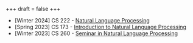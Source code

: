 +++
draft = false
+++
- [Winter 2024] CS 222 - [Natural Language Processing](https://sites.google.com/ucr.edu/cs222-nlp/home)
- [Spring 2023] CS 173 - [Introduction to Natural Language Processing](https://sites.google.com/ucr.edu/cs173-23s/home)
- [Winter 2023] CS 260 - [Seminar in Natural Language Processing](https://docs.google.com/document/u/6/d/e/2PACX-1vT1rVIFWtAToTp5UMRD4uPhtG_BmNiIx9il_EowvNsBROqwoaMaLk7tCtWHD7CWpHb8TXJJ625NphtB/pub)

